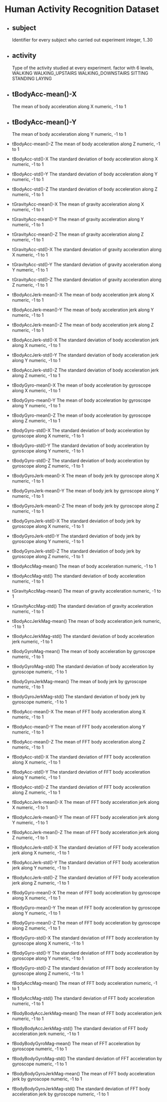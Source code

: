 # Human Activity Recognition Dataset

* ## subject
	Identifier for every subject who carried out experiment
	integer,
		1..30

* ## activity
	Type of the activity studied at every experiment.
	factor with 6 levels,
		WALKING
		WALKING_UPSTAIRS
		WALKING_DOWNSTAIRS
		SITTING
		STANDING
		LAYING


* ## tBodyAcc-mean()-X
	The mean of body acceleration along X
	numeric,
		-1 to 1

* ## tBodyAcc-mean()-Y
	The mean of body acceleration along Y
	numeric,
		-1 to 1

* tBodyAcc-mean()-Z
	The mean of body acceleration along Z
	numeric,
		-1 to 1

* tBodyAcc-std()-X
	The standard deviation of body acceleration along X
	numeric,
		-1 to 1

* tBodyAcc-std()-Y
	The standard deviation of body acceleration along Y
	numeric,
		-1 to 1

* tBodyAcc-std()-Z
	The standard deviation of body acceleration along Z
	numeric,
		-1 to 1

* tGravityAcc-mean()-X
	The mean of gravity acceleration along X
	numeric,
		-1 to 1

* tGravityAcc-mean()-Y
	The mean of gravity acceleration along Y
	numeric,
		-1 to 1

* tGravityAcc-mean()-Z
	The mean of gravity acceleration along Z
	numeric,
		-1 to 1

* tGravityAcc-std()-X
	The standard deviation of gravity acceleration along X
	numeric,
		-1 to 1

* tGravityAcc-std()-Y
	The standard deviation of gravity acceleration along Y
	numeric,
		-1 to 1

* tGravityAcc-std()-Z
	The standard deviation of gravity acceleration along Z
	numeric,
		-1 to 1

* tBodyAccJerk-mean()-X	
	The mean of body acceleration jerk along X
	numeric,
		-1 to 1

* tBodyAccJerk-mean()-Y
	The mean of body acceleration jerk along Y
	numeric,
		-1 to 1

* tBodyAccJerk-mean()-Z
	The mean of body acceleration jerk along Z
	numeric,
		-1 to 1

* tBodyAccJerk-std()-X
	The standard deviation of body acceleration jerk along X
	numeric,
		-1 to 1

* tBodyAccJerk-std()-Y
	The standard deviation of body acceleration jerk along Y
	numeric,
		-1 to 1

* tBodyAccJerk-std()-Z
	The standard deviation of body acceleration jerk along Z
	numeric,
		-1 to 1

* tBodyGyro-mean()-X
	The mean of body acceleration by gyroscope along X
	numeric,
		-1 to 1

* tBodyGyro-mean()-Y
	The mean of body acceleration by gyroscope along Y
	numeric,
		-1 to 1

* tBodyGyro-mean()-Z
	The mean of body acceleration by gyroscope along Z
	numeric,
		-1 to 1

* tBodyGyro-std()-X
	The standard deviation of body acceleration by gyroscope along X
	numeric,
		-1 to 1

* tBodyGyro-std()-Y
	The standard deviation of body acceleration by gyroscope along Y
	numeric,
		-1 to 1

* tBodyGyro-std()-Z
	The standard deviation of body acceleration by gyroscope along Z
	numeric,
		-1 to 1

* tBodyGyroJerk-mean()-X
	The mean of body jerk by gyroscope along X
	numeric,
		-1 to 1

* tBodyGyroJerk-mean()-Y
	The mean of body jerk by gyroscope along Y
	numeric,
		-1 to 1

* tBodyGyroJerk-mean()-Z
	The mean of body jerk by gyroscope along Z
	numeric,
		-1 to 1

* tBodyGyroJerk-std()-X
	The standard deviation of body jerk by gyroscope along X
	numeric,
		-1 to 1

* tBodyGyroJerk-std()-Y
	The standard deviation of body jerk by gyroscope along Y
	numeric,
		-1 to 1

* tBodyGyroJerk-std()-Z
	The standard deviation of body jerk by gyroscope along Z
	numeric,
		-1 to 1

* tBodyAccMag-mean()
	The mean of body acceleration
	numeric,
		-1 to 1

* tBodyAccMag-std()
	The standard deviation of body acceleration
	numeric,
		-1 to 1

* tGravityAccMag-mean()
	The mean of gravity acceleration
	numeric,
		-1 to 1

* tGravityAccMag-std()
	The standard deviation of gravity acceleration
	numeric,
		-1 to 1

* tBodyAccJerkMag-mean()
	The mean of body acceleration jerk
	numeric,
		-1 to 1

* tBodyAccJerkMag-std()
	The standard deviation of body acceleration jerk
	numeric,
		-1 to 1

* tBodyGyroMag-mean()
	The mean of body acceleration by gyroscope
	numeric,
		-1 to 1

* tBodyGyroMag-std()
	The standard deviation of body acceleration by gyroscope
	numeric,
		-1 to 1

* tBodyGyroJerkMag-mean()
	The mean of body jerk by gyroscope
	numeric,
		-1 to 1

* tBodyGyroJerkMag-std()
	The standard deviation of body jerk by gyroscope
	numeric,
		-1 to 1

* fBodyAcc-mean()-X
	The mean of FFT body acceleration along X
	numeric,
		-1 to 1

* fBodyAcc-mean()-Y
	The mean of FFT body acceleration along Y
	numeric,
		-1 to 1

* fBodyAcc-mean()-Z
	The mean of FFT body acceleration along Z
	numeric,
		-1 to 1

* fBodyAcc-std()-X
	The standard deviation of FFT body acceleration along X
	numeric,
		-1 to 1

* fBodyAcc-std()-Y
	The standard deviation of FFT body acceleration along Y
	numeric,
		-1 to 1

* fBodyAcc-std()-Z
	The standard deviation of FFT body acceleration along Z
	numeric,
		-1 to 1

* fBodyAccJerk-mean()-X
	The mean of FFT body acceleration jerk along X
	numeric,
		-1 to 1

* fBodyAccJerk-mean()-Y
	The mean of FFT body acceleration jerk along Y
	numeric,
		-1 to 1

* fBodyAccJerk-mean()-Z
	The mean of FFT body acceleration jerk along Z
	numeric,
		-1 to 1

* fBodyAccJerk-std()-X
	The standard deviation of FFT body acceleration jerk along X
	numeric,
		-1 to 1

* fBodyAccJerk-std()-Y
	The standard deviation of FFT body acceleration jerk along Y
	numeric,
		-1 to 1

* fBodyAccJerk-std()-Z
	The standard deviation of FFT body acceleration jerk along Z
	numeric,
		-1 to 1

* fBodyGyro-mean()-X
	The mean of FFT body acceleration by gyroscope along X
	numeric,
		-1 to 1

* fBodyGyro-mean()-Y
	The mean of FFT body acceleration by gyroscope along Y
	numeric,
		-1 to 1

* fBodyGyro-mean()-Z
	The mean of FFT body acceleration by gyroscope along Z
	numeric,
		-1 to 1

* fBodyGyro-std()-X
	The standard deviation of FFT body acceleration by gyroscope along X
	numeric,
		-1 to 1

* fBodyGyro-std()-Y
	The standard deviation of FFT body acceleration by gyroscope along Y
	numeric,
		-1 to 1

* fBodyGyro-std()-Z
	The standard deviation of FFT body acceleration by gyroscope along Z
	numeric,
		-1 to 1

* fBodyAccMag-mean()
	The mean of FFT body acceleration
	numeric,
		-1 to 1

* fBodyAccMag-std()
	The standard deviation of FFT body acceleration
	numeric,
		-1 to 1

* fBodyBodyAccJerkMag-mean()
	The mean of FFT body acceleration jerk
	numeric,
		-1 to 1

* fBodyBodyAccJerkMag-std()
	The standard deviation of FFT body acceleration jerk
	numeric,
		-1 to 1

* fBodyBodyGyroMag-mean()
	The mean of FFT acceleration by gyroscope
	numeric,
		-1 to 1

* fBodyBodyGyroMag-std()
	The standard deviation of FFT acceleration by gyroscope
	numeric,
		-1 to 1

* fBodyBodyGyroJerkMag-mean()
	The mean of FFT body acceleration jerk by gyroscope
	numeric,
		-1 to 1

* fBodyBodyGyroJerkMag-std()
	The standard deviation of FFT body acceleration jerk by gyroscope
	numeric,
		-1 to 1
